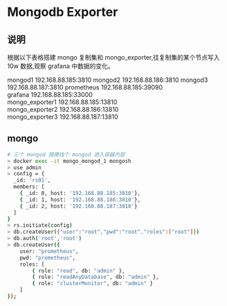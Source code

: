 # Mongodb Exporter
## 说明
根据以下表格搭建 mongo 复制集和 mongo_exporter,往复制集的某个节点写入 10w 数据,观察 grafana 中数据的变化。

mongod1	            192.168.88.185:3810	
mongod2	            192.168.88.186:3810	
mongod3	            192.168.88.187:3810	
prometheus	        192.168.88.185:39090	
grafana	            192.168.88.185:33000	
mongo_exporter1	    192.168.88.185:13810	
mongo_exporter2	    192.168.88.186:13810	
mongo_exporter3	    192.168.88.187:13810	




## mongo
``` sh
# 三个 mongod 随便找个 mongod 进入容器内部
> docker exec -it mongo_mongod_1 mongosh 
> use admin
> config = {
  _id: 'rs01',
  members: [
    { _id: 0, host: '192.168.88.185:3810'},
    { _id: 1, host: '192.168.88.186:3810'},
    { _id: 2, host: '192.168.88.187:3810'}
  ]
}
> rs.initiate(config)
> db.createUser({"user":"root","pwd":"root","roles":["root"]})
> db.auth('root','root')
> db.createUser({ 
    user: "prometheus",
    pwd: "prometheus",
    roles: [
        { role: "read", db: "admin" },
        { role: "readAnyDatabase", db: "admin" },
        { role: "clusterMonitor", db: "admin" }
    ]
});

```